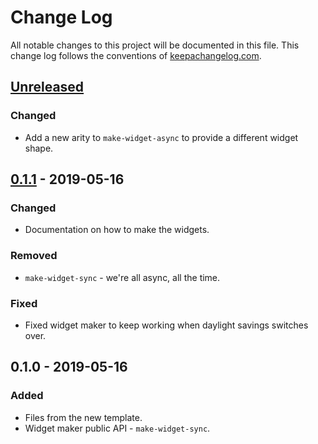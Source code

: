 # Change Log
All notable changes to this project will be documented in this file. This change log follows the conventions of [keepachangelog.com](http://keepachangelog.com/).

## [Unreleased]
### Changed
- Add a new arity to `make-widget-async` to provide a different widget shape.

## [0.1.1] - 2019-05-16
### Changed
- Documentation on how to make the widgets.

### Removed
- `make-widget-sync` - we're all async, all the time.

### Fixed
- Fixed widget maker to keep working when daylight savings switches over.

## 0.1.0 - 2019-05-16
### Added
- Files from the new template.
- Widget maker public API - `make-widget-sync`.

[Unreleased]: https://github.com/your-name/navigation-app/compare/0.1.1...HEAD
[0.1.1]: https://github.com/your-name/navigation-app/compare/0.1.0...0.1.1
